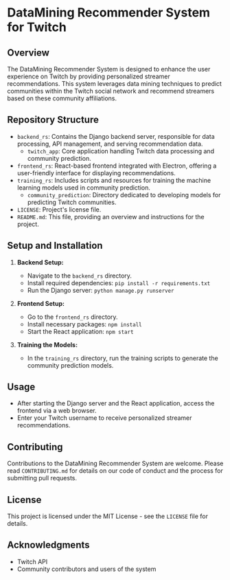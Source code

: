 # DataMining Recommender System for Twitch

## Overview
The DataMining Recommender System is designed to enhance the user experience on Twitch by providing personalized streamer recommendations. This system leverages data mining techniques to predict communities within the Twitch social network and recommend streamers based on these community affiliations.

## Repository Structure
- `backend_rs`: Contains the Django backend server, responsible for data processing, API management, and serving recommendation data.
  - `twitch_app`: Core application handling Twitch data processing and community prediction.
- `frontend_rs`: React-based frontend integrated with Electron, offering a user-friendly interface for displaying recommendations.
- `training_rs`: Includes scripts and resources for training the machine learning models used in community prediction.
  - `community_prediction`: Directory dedicated to developing models for predicting Twitch communities.
- `LICENSE`: Project's license file.
- `README.md`: This file, providing an overview and instructions for the project.

## Setup and Installation
1. **Backend Setup:**
   - Navigate to the `backend_rs` directory.
   - Install required dependencies: `pip install -r requirements.txt`
   - Run the Django server: `python manage.py runserver`

2. **Frontend Setup:**
   - Go to the `frontend_rs` directory.
   - Install necessary packages: `npm install`
   - Start the React application: `npm start`

3. **Training the Models:**
   - In the `training_rs` directory, run the training scripts to generate the community prediction models.

## Usage
- After starting the Django server and the React application, access the frontend via a web browser.
- Enter your Twitch username to receive personalized streamer recommendations.

## Contributing
Contributions to the DataMining Recommender System are welcome. Please read `CONTRIBUTING.md` for details on our code of conduct and the process for submitting pull requests.

## License
This project is licensed under the MIT License - see the `LICENSE` file for details.

## Acknowledgments
- Twitch API
- Community contributors and users of the system
